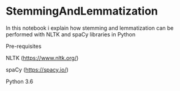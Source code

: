 # StemmingAndLemmatization

In this notebook i explain how stemming and lemmatization can be performed with NLTK and spaCy libraries in Python

Pre-requisites

NLTK (https://www.nltk.org/)

spaCy (https://spacy.io/)

Python 3.6
